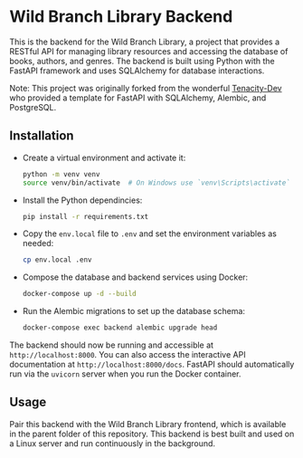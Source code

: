 # Wild Branch Library Backend

This is the backend for the Wild Branch Library, a project that provides a RESTful API for managing library resources and accessing the database of books, authors, and genres. The backend is built using Python with the FastAPI framework and uses SQLAlchemy for database interactions.

Note: This project was originally forked from the wonderful [Tenacity-Dev](https://github.com/Tenacity-Dev/fastapi-sqlalchemy2-alembic-postgresql) who provided a template for FastAPI with SQLAlchemy, Alembic, and PostgreSQL.

## Installation
- Create a virtual environment and activate it:
  ```bash
  python -m venv venv
  source venv/bin/activate  # On Windows use `venv\Scripts\activate`
  ```

- Install the Python dependincies:
  ```bash
  pip install -r requirements.txt
  ```

- Copy the `env.local` file to `.env` and set the environment variables as needed:
  ```bash
  cp env.local .env
  ```

- Compose the database and backend services using Docker:
  ```bash
  docker-compose up -d --build
  ```

- Run the Alembic migrations to set up the database schema:
  ```bash
  docker-compose exec backend alembic upgrade head
  ```

The backend should now be running and accessible at `http://localhost:8000`. You can also access the interactive API documentation at `http://localhost:8000/docs`.
FastAPI should automatically run via the `uvicorn` server when you run the Docker container.

## Usage
Pair this backend with the Wild Branch Library frontend, which is available in the parent folder of this repository. This backend is best built and used on a Linux server and run continuously in the background.